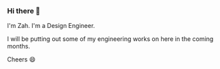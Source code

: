 ### Hi there 👋
<p>I'm Zah. I'm a Design Engineer.</p>
<p>I will be putting out some of my engineering works on here in the coming months.</p>
<p>Cheers 😄 </p>
<!--
**designedbyzah/designedbyzah** is a ✨ _special_ ✨ repository because its `README.md` (this file) appears on your GitHub profile.

Here are some ideas to get you started:

- 🔭 I’m currently working on ...
- 🌱 I’m currently learning ...
- 👯 I’m looking to collaborate on ...
- 🤔 I’m looking for help with ...
- 💬 Ask me about ...
- 📫 How to reach me: ...
- 😄 Pronouns: ...
- ⚡ Fun fact: ...
-->
